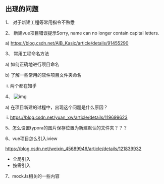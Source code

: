 ## 出现的问题

1、 对于新建工程等常用指令不熟悉

2、 新建vue项目错误提示Sorry, name can no longer contain capital letters.

a)    https://blog.csdn.net/AIB_Kasic/article/details/91455290

3、 常用工程命名方法

a)    如何正确地进行项目命名

b)    了解一些常用的软件项目文件夹命名

​           i.      两个都在知乎

4、 ![img](file:///C:/Users/dell/AppData/Local/Temp/msohtmlclip1/01/clip_image002.jpg)

a)    在项目新建的过程中，出现这个问题是什么原因？

​           i.      https://blog.csdn.net/yuan_xw/article/details/119699623

5、怎么设置typora的图片保存位置为新建默认的文件夹？？？

6、vue项目怎么引入iview

https://blog.csdn.net/weixin_45689946/article/details/121839932

- 全局引入
- 按需引入

7、mockJs相关的一些内容